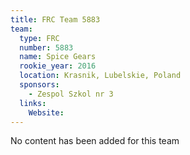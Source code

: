 ```yaml
---
title: FRC Team 5883
team:
  type: FRC
  number: 5883
  name: Spice Gears
  rookie_year: 2016
  location: Krasnik, Lubelskie, Poland
  sponsors:
    - Zespol Szkol nr 3
  links:
    Website: 
---
```

No content has been added for this team